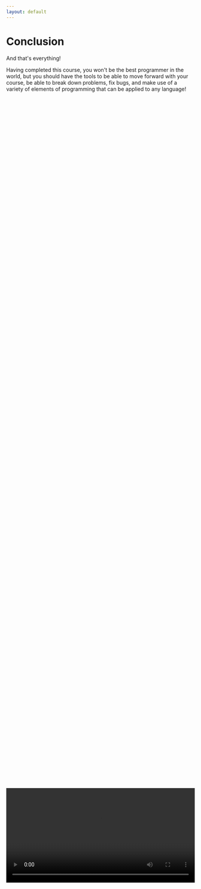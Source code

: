 ```yaml
---
layout: default
---
```


<h1>Conclusion</h1>
And that's everything!

Having completed this course, you won't be the best programmer in the world, but you should have the tools to be able to move forward with your course, be able to break down problems, fix bugs, and make use of a variety of elements of programming that can be applied to any language!

<br>
<div style="display: flex; justify-content: center; align-items: center; height: 100%;">
  <video width="600" controls style="max-width: 100%;">
    <source src="{{ site.baseurl }}/Videos/Conclusion.mp4" type="video/mp4">
    Your browser does not support the video tag.
  </video>
</div>
<br>


<br>
If you haven't, make sure to explore all of the areas of this site that aren't in the main chapters, such as the Extras pages below, for anything else you might want to know!


<br>
<h2>Project Files</h2>
The Snake game was completed in Chapter 10, to download the project files for Chapter 10, <a href="{{ site.baseurl }}/ProcessingFiles/Chapter10_Inheritance.zip" target="_blank">click here</a>. Make sure to extract the files from the zip before trying to open them!
<br>

<h2>Extras</h2>
<ul>
    <li><h3><a href="{{ site.baseurl }}Extras/Brackets">Brackets</a></h3></li>
    <li><h3><a href="{{ site.baseurl }}Extras/Data_Types">Data Types</a></h3></li>
    <li><h3><a href="{{ site.baseurl }}Extras/Switch_Statements_and_Enums">Switch Statements and Enums</a></h3></li>
    <li><h3><a href="{{ site.baseurl }}Extras/Abstract_Classes">Abstract Classes</a></h3></li>
    <li><h3><a href="{{ site.baseurl }}Extras/Interfaces">Interfaces</a></h3></li>
</ul>

<br>
<br>
<br>
